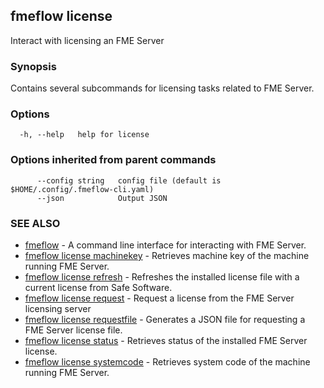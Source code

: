 ## fmeflow license

Interact with licensing an FME Server

### Synopsis

Contains several subcommands for licensing tasks related to FME Server.
	

### Options

```
  -h, --help   help for license
```

### Options inherited from parent commands

```
      --config string   config file (default is $HOME/.config/.fmeflow-cli.yaml)
      --json            Output JSON
```

### SEE ALSO

* [fmeflow](fmeflow.md)	 - A command line interface for interacting with FME Server.
* [fmeflow license machinekey](fmeflow_license_machinekey.md)	 - Retrieves machine key of the machine running FME Server.
* [fmeflow license refresh](fmeflow_license_refresh.md)	 - Refreshes the installed license file with a current license from Safe Software.
* [fmeflow license request](fmeflow_license_request.md)	 - Request a license from the FME Server licensing server
* [fmeflow license requestfile](fmeflow_license_requestfile.md)	 - Generates a JSON file for requesting a FME Server license file.
* [fmeflow license status](fmeflow_license_status.md)	 - Retrieves status of the installed FME Server license.
* [fmeflow license systemcode](fmeflow_license_systemcode.md)	 - Retrieves system code of the machine running FME Server.

